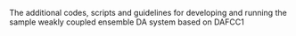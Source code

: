 The additional codes, scripts and guidelines for developing and running the sample weakly coupled ensemble DA system based on DAFCC1
